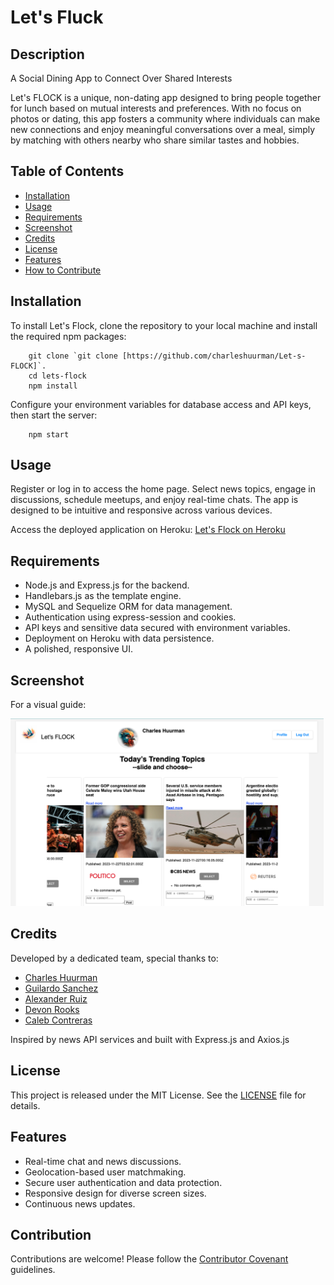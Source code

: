 # Let's Fluck

## Description

A Social Dining App to Connect Over Shared Interests  

Let's FLOCK is a unique, non-dating app designed to bring people together for lunch based on mutual interests and preferences. With no focus on photos or dating, this app fosters a community where individuals can make new connections and enjoy meaningful conversations over a meal, simply by matching with others nearby who share similar tastes and hobbies.


## Table of Contents

- [Installation](#installation)
- [Usage](#usage)
- [Requirements](#requirements)
- [Screenshot](#screenshot)
- [Credits](#credits)
- [License](#license)
- [Features](#features)
- [How to Contribute](#how-to-contribute)

## Installation

To install Let's Flock, clone the repository to your local machine and install the required npm packages:

        git clone `git clone [https://github.com/charleshuurman/Let-s-FLOCK]`.
        cd lets-flock
        npm install

Configure your environment variables for database access and API keys, then start the server:

        npm start


## Usage

Register or log in to access the home page. Select news topics, engage in discussions, schedule meetups, and enjoy real-time chats. The app is designed to be intuitive and responsive across various devices.

Access the deployed application on Heroku: [Let's Flock on Heroku](https://lets-flock-88ff5e62ba42.herokuapp.com/users/register)

## Requirements

- Node.js and Express.js for the backend.
- Handlebars.js as the template engine.
- MySQL and Sequelize ORM for data management.
- Authentication using express-session and cookies.
- API keys and sensitive data secured with environment variables.
- Deployment on Heroku with data persistence.
- A polished, responsive UI.

## Screenshot

For a visual guide:

<img src="/public/images/Screenshot.png" alt="Home Page" height="300">

## Credits

Developed by a dedicated team, special thanks to:

- [Charles Huurman](https://github.com/charleshuurman)
- [Guilardo Sanchez](https://github.com/Gildardo1098)
- [Alexander Ruiz](https://github.com/Drogon88)
- [Devon Rooks](https://github.com/diffwentstrokes)
- [Caleb Contreras](https://github.com/El-Caleb)

Inspired by news API services and built with Express.js and Axios.js

## License

This project is released under the MIT License. See the [LICENSE](LICENSE.md) file for details.

## Features

- Real-time chat and news discussions.
- Geolocation-based user matchmaking.
- Secure user authentication and data protection.
- Responsive design for diverse screen sizes.
- Continuous news updates.

## Contribution

Contributions are welcome! Please follow the [Contributor Covenant](https://www.contributor-covenant.org/) guidelines.




